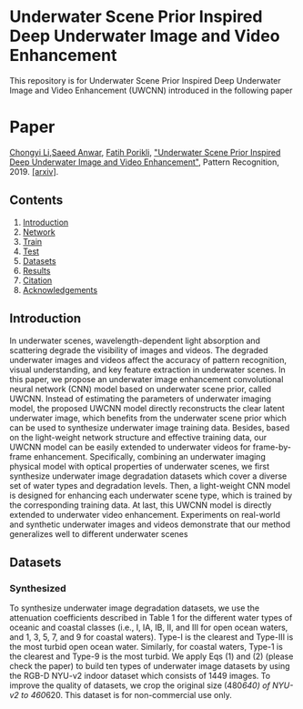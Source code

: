 # Underwater Scene Prior Inspired Deep Underwater Image and Video Enhancement
This repository is for Underwater Scene Prior Inspired Deep Underwater Image and Video Enhancement (UWCNN) introduced in the following paper

# Paper
[Chongyi Li](https://li-chongyi.github.io/),[Saeed Anwar](https://saeed-anwar.github.io/),  [Fatih Porikli](porikli.com), ["Underwater Scene Prior Inspired Deep Underwater Image and Video Enhancement"](https://www.sciencedirect.com/science/article/pii/S0031320319303401), Pattern Recognition, 2019. [[arxiv]](https://arxiv.org/pdf/1807.03528.pdf).

 ## Contents
1. [Introduction](#introduction)
2. [Network](#network)
2. [Train](#train)
3. [Test](#test)
4. [Datasets](#datasets)
5. [Results](#results)
6. [Citation](#citation)
7. [Acknowledgements](#acknowledgements)

## Introduction
In underwater scenes, wavelength-dependent light absorption and scattering degrade the visibility of images and videos. The degraded underwater images and videos affect the accuracy of pattern recognition, visual understanding, and key feature extraction in underwater scenes. In this paper, we propose an underwater image enhancement convolutional neural network (CNN) model based on underwater scene prior, called UWCNN. Instead of estimating the parameters of underwater imaging model, the proposed UWCNN model directly reconstructs the clear latent underwater image, which benefits from the underwater scene prior which can be used to synthesize underwater image training data. Besides, based on the light-weight network structure and effective training data, our UWCNN model can be easily extended to underwater videos for frame-by-frame enhancement. Specifically, combining an underwater imaging physical model with optical properties of underwater scenes, we first synthesize underwater image degradation datasets which cover a diverse set of water types and degradation levels. Then, a light-weight CNN model is designed for enhancing each underwater scene type, which is trained by the corresponding training data. At last, this UWCNN model is directly extended to underwater video enhancement. Experiments on real-world and synthetic underwater images and videos demonstrate that our method generalizes well to different underwater scenes

## Datasets
### Synthesized
To synthesize underwater image degradation datasets, we use the attenuation coefficients described in Table 1 for the different water types of oceanic and coastal classes (i.e., I, IA, IB, II, and III for open ocean waters, and 1, 3, 5, 7, and 9 for coastal waters). Type-I is the clearest and Type-III is the most turbid open ocean water. Similarly, for coastal waters, Type-1 is the clearest and Type-9 is the most turbid. We apply Eqs (1) and (2) (please check the paper) to build ten types of underwater image datasets by using the RGB-D NYU-v2 indoor dataset which consists of 1449 images. To improve the quality of datasets, we crop the original size (480*640) of NYU-v2 to 460*620.
This dataset is for non-commercial use only.

